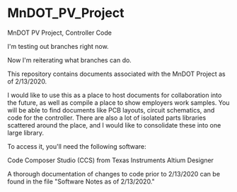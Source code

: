 # MnDOT_PV_Project
MnDOT PV Project, Controller Code

I'm testing out branches right now.

Now I'm reiterating what branches can do.

This repository contains documents associated with the MnDOT Project as of 2/13/2020.

I would like to use this as a place to host documents for collaboration into the future, as well as compile a place to show employers work samples. You will be able to find documents like PCB layouts, circuit schematics, and code for the controller. There are also a lot of isolated parts libraries scattered around the place, and I would like to consolidate these into one large library.

To access it, you'll need the following software:

Code Composer Studio (CCS) from Texas Instruments Altium Designer

A thorough documentation of changes to code prior to 2/13/2020 can be found in the file "Software Notes as of 2/13/2020."
